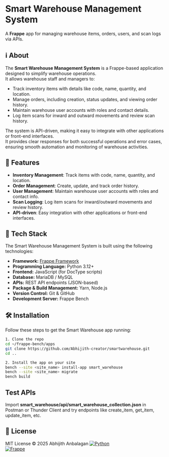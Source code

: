 # Smart Warehouse Management System

A **Frappe** app for managing warehouse items, orders, users, and scan logs via APIs.  



## ℹ️ About

The **Smart Warehouse Management System** is a Frappe-based application designed to simplify warehouse operations.  
It allows warehouse staff and managers to:

- Track inventory items with details like code, name, quantity, and location.  
- Manage orders, including creation, status updates, and viewing order history.  
- Maintain warehouse user accounts with roles and contact details.  
- Log item scans for inward and outward movements and review scan history.  

The system is API-driven, making it easy to integrate with other applications or front-end interfaces.  
It provides clear responses for both successful operations and error cases, ensuring smooth automation and monitoring of warehouse activities.

## 🚀 Features

- **Inventory Management**: Track items with code, name, quantity, and location.  
- **Order Management**: Create, update, and track order history.  
- **User Management**: Maintain warehouse user accounts with roles and contact info.  
- **Scan Logging**: Log item scans for inward/outward movements and review history.  
- **API-driven**: Easy integration with other applications or front-end interfaces.  


## 🧩 Tech Stack

The Smart Warehouse Management System is built using the following technologies:

- **Framework:** [Frappe Framework](https://frappeframework.com/)  
- **Programming Language:** Python 3.12+  
- **Frontend:** JavaScript (for DocType scripts)  
- **Database:** MariaDB / MySQL  
- **APIs:** REST API endpoints (JSON-based)  
- **Package & Build Management:** Yarn, Node.js  
- **Version Control:** Git & GitHub  
- **Development Server:** Frappe Bench  

## 🛠️  Installation

Follow these steps to get the Smart Warehouse app running:
```bash
1. Clone the repo
cd ~/frappe-bench/apps
git clone https://github.com/Abhijith-creator/smartwarehouse.git
cd ..

2. Install the app on your site
bench --site <site_name> install-app smart_warehouse
bench --site <site_name> migrate
bench build
```

## Test APIs

Import **smart_warehouse/api/smart_warehouse_collection.json** in Postman or Thunder Client and try endpoints like create_item, get_item, update_item, etc.

## 📜 License

MIT License © 2025 Abhijith Anbalagan
[![Python](https://img.shields.io/badge/Python-3.12-blue)](https://www.python.org/)  
[![Frappe](https://img.shields.io/badge/Frappe-v15-orange)](https://frappeframework.com/)  

